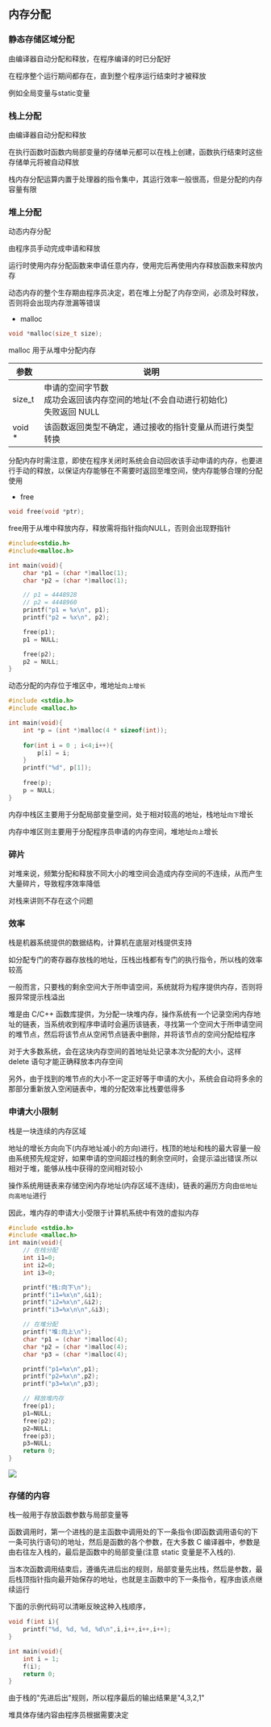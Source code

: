 <!--
 * @Description: 
 * @Version: 1.0
 * @Author: DaLao
 * @Email: dalao_li@163.com
 * @Date: 2021-02-11 21:50:35
 * @LastEditors: DaLao
 * @LastEditTime: 2022-03-23 22:29:13
-->

## 内存分配


### 静态存储区域分配

由编译器自动分配和释放，在程序编译的时已分配好

在程序整个运行期间都存在，直到整个程序运行结束时才被释放

例如全局变量与static变量


### 栈上分配

由编译器自动分配和释放

在执行函数时函数内局部变量的存储单元都可以在栈上创建，函数执行结束时这些存储单元将被自动释放

栈内存分配运算内置于处理器的指令集中，其运行效率一般很高，但是分配的内存容量有限


### 堆上分配

动态内存分配

由程序员手动完成申请和释放

运行时使用内存分配函数来申请任意内存，使用完后再使用内存释放函数来释放内存

动态内存的整个生存期由程序员决定，若在堆上分配了内存空间，必须及时释放，否则将会出现内存泄漏等错误

- malloc

```c
void *malloc(size_t size);
```

malloc 用于从堆中分配内存

| 参数   | 说明                                                                                |
| ------ | ----------------------------------------------------------------------------------- |
| size_t | 申请的空间字节数<br>成功会返回该内存空间的地址(不会自动进行初始化)<br>失败返回 NULL |
| void * | 该函数返回类型不确定，通过接收的指针变量从而进行类型转换                            |

分配内存时需注意，即使在程序关闭时系统会自动回收该手动申请的内存，也要进行手动的释放，以保证内存能够在不需要时返回至堆空间，使内存能够合理的分配使用


- free

```c
void free(void *ptr);
```

free用于从堆中释放内存，释放需将指针指向NULL，否则会出现野指针

```c
#include<stdio.h>
#include<malloc.h>

int main(void){
    char *p1 = (char *)malloc(1);
    char *p2 = (char *)malloc(1);

    // p1 = 4448928
    // p2 = 4448960
    printf("p1 = %x\n", p1);
    printf("p2 = %x\n", p2);

    free(p1);
    p1 = NULL;

    free(p2);
    p2 = NULL;
}
```

动态分配的内存位于堆区中，堆地址`向上增长`

```c
#include <stdio.h>
#include <malloc.h>

int main(void){
    int *p = (int *)malloc(4 * sizeof(int));
    
	for(int i = 0 ; i<4;i++){
		p[i] = i;
	}
    printf("%d", p[1]);
    
    free(p);
    p = NULL;
}
```

内存中栈区主要用于分配局部变量空间，处于相对较高的地址，栈地址`向下`增长

内存中堆区则主要用于分配程序员申请的内存空间，堆地址`向上`增长


### 碎片

对堆来说，频繁分配和释放不同大小的堆空间会造成内存空间的不连续，从而产生大量碎片，导致程序效率降低

对栈来讲则不存在这个问题


### 效率

栈是机器系统提供的数据结构，计算机在底层对栈提供支持

如分配专门的寄存器存放栈的地址，压栈出栈都有专门的执行指令，所以栈的效率较高

一般而言，只要栈的剩余空间大于所申请空间，系统就将为程序提供内存，否则将报异常提示栈溢出

堆是由 C/C++ 函数库提供，为分配一块堆内存，操作系统有一个记录空闲内存地址的链表，当系统收到程序申请时会遍历该链表，寻找第一个空间大于所申请空间的堆节点，然后将该节点从空闲节点链表中删除，并将该节点的空间分配给程序

对于大多数系统，会在这块内存空间的首地址处记录本次分配的大小，这样 delete 语句才能正确释放本内存空间

另外，由于找到的堆节点的大小不一定正好等于申请的大小，系统会自动将多余的那部分重新放入空闲链表中，堆的分配效率比栈要低得多


### 申请大小限制

栈是一块连续的内存区域

地址的增长方向向下(内存地址减小的方向)进行，栈顶的地址和栈的最大容量一般由系统预先规定好，如果申请的空间超过栈的剩余空间时，会提示溢出错误.所以相对于堆，能够从栈中获得的空间相对较小

操作系统用链表来存储空闲内存地址(内存区域不连续)，链表的遍历方向由`低地址向高地址`进行

因此，堆内存的申请大小受限于计算机系统中有效的虚拟内存

```c
#include <stdio.h>
#include <malloc.h>
int main(void){
    // 在栈分配
    int i1=0;
    int i2=0;
    int i3=0;

    printf("栈:向下\n");
    printf("i1=%x\n",&i1);
    printf("i2=%x\n",&i2);
    printf("i3=%x\n\n",&i3);

    // 在堆分配
    printf("堆:向上\n");
    char *p1 = (char *)malloc(4);
    char *p2 = (char *)malloc(4);
    char *p3 = (char *)malloc(4);

    printf("p1=%x\n",p1);
    printf("p2=%x\n",p2);
    printf("p3=%x\n",p3);

    // 释放堆内存
    free(p1);
    p1=NULL;
    free(p2);
    p2=NULL;
    free(p3);
    p3=NULL;
    return 0;
}
```

![](https://cdn.hurra.ltd/img/20220113111724.png)


### 存储的内容

栈一般用于存放函数参数与局部变量等

函数调用时，第一个进栈的是主函数中调用处的下一条指令(即函数调用语句的下一条可执行语句)的地址，然后是函数的各个参数，在大多数 C 编译器中，参数是由右往左入栈的，最后是函数中的局部变量(注意 static 变量是不入栈的).

当本次函数调用结束后，遵循先进后出的规则，局部变量先出栈，然后是参数，最后栈顶指针指向最开始保存的地址，也就是主函数中的下一条指令，程序由该点继续运行

下面的示例代码可以清晰反映这种入栈顺序，

```c
void f(int i){
    printf("%d, %d, %d, %d\n",i,i++,i++,i++);
}

int main(void){
    int i = 1;
    f(i);
    return 0;
}
```

由于栈的"先进后出"规则，所以程序最后的输出结果是"4,3,2,1"

堆具体存储内容由程序员根据需要决定



